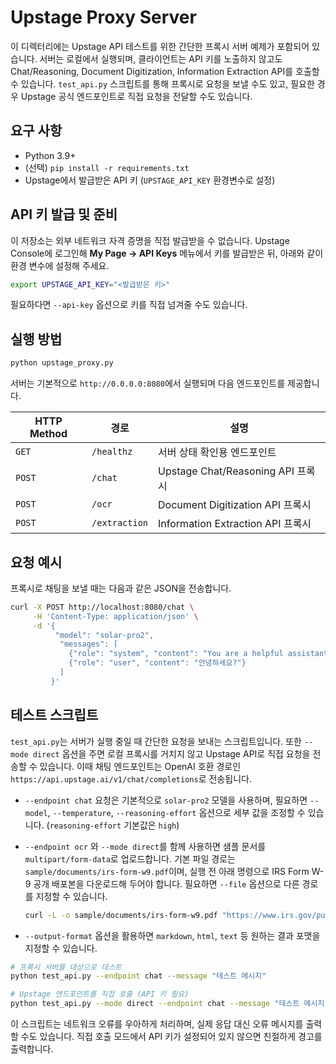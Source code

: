 # Upstage Proxy Server

이 디렉터리에는 Upstage API 테스트를 위한 간단한 프록시 서버 예제가 포함되어 있습니다. 서버는 로컬에서 실행되며, 클라이언트는 API 키를 노출하지 않고도 Chat/Reasoning, Document Digitization, Information Extraction API를 호출할 수 있습니다. `test_api.py` 스크립트를 통해 프록시로 요청을 보낼 수도 있고, 필요한 경우 Upstage 공식 엔드포인트로 직접 요청을 전달할 수도 있습니다.

## 요구 사항
- Python 3.9+
- (선택) `pip install -r requirements.txt`
- Upstage에서 발급받은 API 키 (`UPSTAGE_API_KEY` 환경변수로 설정)

## API 키 발급 및 준비
이 저장소는 외부 네트워크 자격 증명을 직접 발급받을 수 없습니다. Upstage Console에 로그인해 **My Page → API Keys** 메뉴에서 키를 발급받은 뒤, 아래와 같이 환경 변수에 설정해 주세요.

```bash
export UPSTAGE_API_KEY="<발급받은 키>"
```

필요하다면 `--api-key` 옵션으로 키를 직접 넘겨줄 수도 있습니다.

## 실행 방법
```bash
python upstage_proxy.py
```

서버는 기본적으로 `http://0.0.0.0:8080`에서 실행되며 다음 엔드포인트를 제공합니다.

| HTTP Method | 경로         | 설명                                |
|-------------|--------------|-------------------------------------|
| `GET`       | `/healthz`   | 서버 상태 확인용 엔드포인트         |
| `POST`      | `/chat`      | Upstage Chat/Reasoning API 프록시    |
| `POST`      | `/ocr`       | Document Digitization API 프록시     |
| `POST`      | `/extraction`| Information Extraction API 프록시    |

## 요청 예시
프록시로 채팅을 보낼 때는 다음과 같은 JSON을 전송합니다.

```bash
curl -X POST http://localhost:8080/chat \
     -H 'Content-Type: application/json' \
     -d '{
          "model": "solar-pro2",
           "messages": [
             {"role": "system", "content": "You are a helpful assistant."},
             {"role": "user", "content": "안녕하세요?"}
           ]
         }'
```

## 테스트 스크립트
`test_api.py`는 서버가 실행 중일 때 간단한 요청을 보내는 스크립트입니다. 또한 `--mode direct` 옵션을 주면 로컬 프록시를 거치지 않고 Upstage API로 직접 요청을 전송할 수 있습니다. 이때 채팅 엔드포인트는 OpenAI 호환 경로인 `https://api.upstage.ai/v1/chat/completions`로 전송됩니다.

- `--endpoint chat` 요청은 기본적으로 `solar-pro2` 모델을 사용하며, 필요하면 `--model`, `--temperature`, `--reasoning-effort` 옵션으로 세부 값을 조정할 수 있습니다. (`reasoning-effort` 기본값은 `high`)

- `--endpoint ocr` 와 `--mode direct`를 함께 사용하면 샘플 문서를 `multipart/form-data`로 업로드합니다. 기본 파일 경로는 `sample/documents/irs-form-w9.pdf`이며, 실행 전 아래 명령으로 IRS Form W-9 공개 배포본을 다운로드해 두어야 합니다. 필요하면 `--file` 옵션으로 다른 경로를 지정할 수 있습니다.

  ```bash
  curl -L -o sample/documents/irs-form-w9.pdf "https://www.irs.gov/pub/irs-pdf/fw9.pdf"
  ```
- `--output-format` 옵션을 활용하면 `markdown`, `html`, `text` 등 원하는 결과 포맷을 지정할 수 있습니다.

```bash
# 프록시 서버를 대상으로 테스트
python test_api.py --endpoint chat --message "테스트 메시지"

# Upstage 엔드포인트를 직접 호출 (API 키 필요)
python test_api.py --mode direct --endpoint chat --message "테스트 메시지"
```

이 스크립트는 네트워크 오류를 우아하게 처리하며, 실제 응답 대신 오류 메시지를 출력할 수도 있습니다. 직접 호출 모드에서 API 키가 설정되어 있지 않으면 친절하게 경고를 출력합니다.
